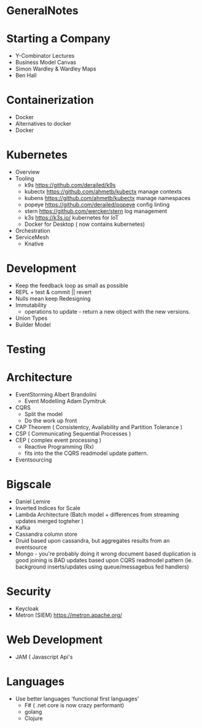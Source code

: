 # GeneralNotes

# Starting a Company
* Y-Combinator Lectures
* Business Model Canvas
* Simon Wardley & Wardley Maps
* Ben Hall

# Containerization
* Docker
* Alternatives to docker
* Docker 

# Kubernetes
* Overview
* Tooling
  * k9s https://github.com/derailed/k9s 
  * kubectx https://github.com/ahmetb/kubectx manage contexts
  * kubens https://github.com/ahmetb/kubectx manage namespaces
  * popeye https://github.com/derailed/popeye config linting 
  * stern https://github.com/wercker/stern log management
  * k3s https://k3s.io/ kubernetes for IoT
  * Docker for Desktop ( now contains kubernetes) 
* Orchestration
* ServiceMesh
  * Knative

# Development
* Keep the feedback loop as small as possible
* REPL + test & commit || revert
* Nulls mean keep Redesigning
* Immutability
  * operations to update - return a new object with the new versions.
* Union Types
* Builder Model
#  Testing

# Architecture
* EventStorming
  Albert Brandolini
  * Event Modelling
    Adam Dymitruk
* CQRS
  * Split the model
  * Do the work up front
* CAP Theorem ( Consistentcy, Availability and Partition Tolerance )
* CSP ( Communicating Sequential Processes ) 
* CEP ( complex event processing ) 
  * Reactive Programming (Rx)
  * fits into the the CQRS readmodel update pattern.
* Eventsourcing

# Bigscale 
* Daniel Lemire
* Inverted Indices for Scale
* Lambda Architecture 
  (Batch model + differences from streaming updates merged togteher )
* Kafka
* Cassandra 
  column store
* Druid
  based upon cassandra, but aggregates results from an eventsource
* Mongo - you're probably doing it wrong
  document based
  duplication is good
  joining is BAD
  updates based upon CQRS readmodel pattern
  (ie. background inserts/updates using queue/messagebus fed handlers)

# Security
* Keycloak
* Metron (SIEM) 
  https://metron.apache.org/ 
  
# Web Development
* JAM ( Javascript Api's 

# Languages
* Use better languages 'functional first languages'
  * F# ( .net core is now crazy performant) 
  * golang
  * Clojure
